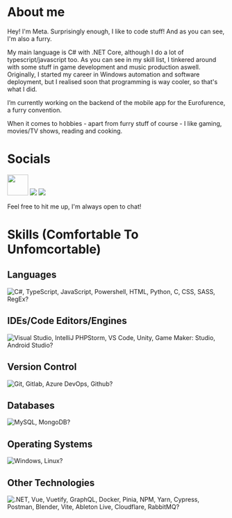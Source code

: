 # About me

Hey! I'm Meta. Surprisingly enough, I like to code stuff! And as you can see, I'm also a furry.

My main language is C# with .NET Core, although I do a lot of typescript/javascript too.
As you can see in my skill list, I tinkered around with some stuff in game development and music production aswell.
Originally, I started my career in Windows automation and software deployment, but I realised soon that programming is way cooler, so that's what I did.

I’m currently working on the backend of the mobile app for the Eurofurence, a furry convention.

When it comes to hobbies - apart from furry stuff of course - I like gaming, movies/TV shows, reading and cooking.

# Socials

[<img src="https://upload.wikimedia.org/wikipedia/commons/8/82/Telegram_logo.svg" width="48">](https://t.me/MetaProot)
[<img src="https://skillicons.dev/icons?i=discord">](https://discord.com/users/meta97)
[<img src="https://skillicons.dev/icons?i=twitter">](https://twitter.com/Metaproot)

Feel free to hit me up, I'm always open to chat!

# Skills (Comfortable To Unfomcortable)

## Languages
![C#, TypeScript, JavaScript, Powershell, HTML, Python, C, CSS, SASS, RegEx?](https://skillicons.dev/icons?i=cs,ts,js,powershell,html,py,c,css,sass,regex&perline=7)

## IDEs/Code Editors/Engines
![Visual Studio, IntelliJ PHPStorm, VS Code, Unity, Game Maker: Studio, Android Studio?](https://skillicons.dev/icons?i=visualstudio,phpstorm,vscode,unity,gamemakerstudio,androidstudio&perline=7)

## Version Control
![Git, Gitlab, Azure DevOps, Github?](https://skillicons.dev/icons?i=git,gitlab,azure,github&perline=7)

## Databases
![MySQL, MongoDB?](https://skillicons.dev/icons?i=mysql,mongodb&perline=7)

## Operating Systems
![Windows, Linux?](https://skillicons.dev/icons?i=windows,linux&perline=7)

## Other Technologies
![.NET, Vue, Vuetify, GraphQL, Docker, Pinia, NPM, Yarn, Cypress, Postman, Blender, Vite, Ableton Live, Cloudflare, RabbitMQ?](https://skillicons.dev/icons?i=dotnet,vue,vuetify,graphql,docker,pinia,npm,yarn,cypress,postman,blender,vite,ableton,cloudflare,rabbitmq&perline=7)
